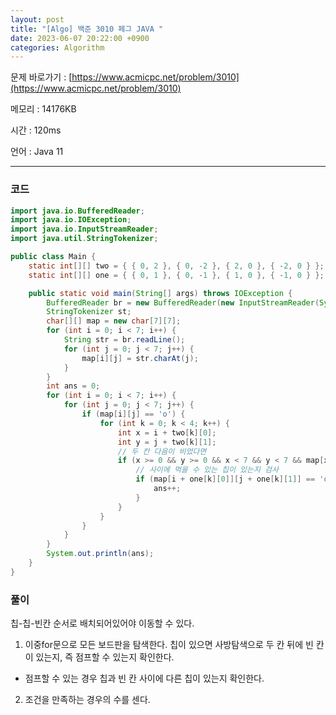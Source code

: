 ```yaml
---
layout: post
title: "[Algo] 백준 3010 페그 JAVA "
date: 2023-06-07 20:22:00 +0900
categories: Algorithm
---
```


문제 바로가기 : [https://www.acmicpc.net/problem/3010](https://www.acmicpc.net/problem/3010)

메모리 : 14176KB

시간 : 120ms

언어 : Java 11

---

### 코드

```java
import java.io.BufferedReader;
import java.io.IOException;
import java.io.InputStreamReader;
import java.util.StringTokenizer;

public class Main {
    static int[][] two = { { 0, 2 }, { 0, -2 }, { 2, 0 }, { -2, 0 } };
    static int[][] one = { { 0, 1 }, { 0, -1 }, { 1, 0 }, { -1, 0 } };

    public static void main(String[] args) throws IOException {
        BufferedReader br = new BufferedReader(new InputStreamReader(System.in));
        StringTokenizer st;
        char[][] map = new char[7][7];
        for (int i = 0; i < 7; i++) {
            String str = br.readLine();
            for (int j = 0; j < 7; j++) {
                map[i][j] = str.charAt(j);
            }
        }
        int ans = 0;
        for (int i = 0; i < 7; i++) {
            for (int j = 0; j < 7; j++) {
                if (map[i][j] == 'o') {
                    for (int k = 0; k < 4; k++) {
                        int x = i + two[k][0];
                        int y = j + two[k][1];
                        // 두 칸 다음이 비었다면
                        if (x >= 0 && y >= 0 && x < 7 && y < 7 && map[x][y] == '.') {
                            // 사이에 먹을 수 있는 칩이 있는지 검사
                            if (map[i + one[k][0]][j + one[k][1]] == 'o') {
                                ans++;
                            }
                        }
                    }
                }
            }
        }
        System.out.println(ans);
    }
}
```

### 풀이

칩-칩-빈칸 순서로 배치되어있어야 이동할 수 있다.

1. 이중for문으로 모든 보드판을 탐색한다. 칩이 있으면 사방탐색으로 두 칸 뒤에 빈 칸이 있는지, 즉 점프할 수 있는지 확인한다.

- 점프할 수 있는 경우 칩과 빈 칸 사이에 다른 칩이 있는지 확인한다.

2. 조건을 만족하는 경우의 수를 센다.
